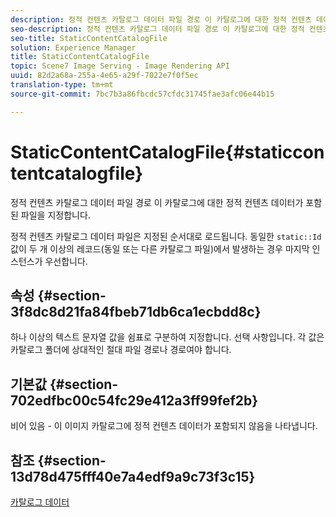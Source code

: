 ```yaml
---
description: 정적 컨텐츠 카탈로그 데이터 파일 경로 이 카탈로그에 대한 정적 컨텐츠 데이터가 포함된 파일을 지정합니다.
seo-description: 정적 컨텐츠 카탈로그 데이터 파일 경로 이 카탈로그에 대한 정적 컨텐츠 데이터가 포함된 파일을 지정합니다.
seo-title: StaticContentCatalogFile
solution: Experience Manager
title: StaticContentCatalogFile
topic: Scene7 Image Serving - Image Rendering API
uuid: 82d2a68a-255a-4e65-a29f-7022e7f0f5ec
translation-type: tm+mt
source-git-commit: 7bc7b3a86fbcdc57cfdc31745fae3afc06e44b15

---
```



# StaticContentCatalogFile{#staticcontentcatalogfile}

정적 컨텐츠 카탈로그 데이터 파일 경로 이 카탈로그에 대한 정적 컨텐츠 데이터가 포함된 파일을 지정합니다.

정적 컨텐츠 카탈로그 데이터 파일은 지정된 순서대로 로드됩니다. 동일한 `static::Id` 값이 두 개 이상의 레코드(동일 또는 다른 카탈로그 파일)에서 발생하는 경우 마지막 인스턴스가 우선합니다.

## 속성 {#section-3f8dc8d21fa84fbeb71db6ca1ecbdd8c}

하나 이상의 텍스트 문자열 값을 쉼표로 구분하여 지정합니다. 선택 사항입니다. 각 값은 카탈로그 폴더에 상대적인 절대 파일 경로나 경로여야 합니다.

## 기본값 {#section-702edfbc00c54fc29e412a3ff99fef2b}

비어 있음 - 이 이미지 카탈로그에 정적 컨텐츠 데이터가 포함되지 않음을 나타냅니다.

## 참조 {#section-13d78d475fff40e7a4edf9a9c73f3c15}

[카탈로그 데이터](../../../../../is-api/image-catalog/image-serving-api-ref/c-image-catalog-reference/c-overview/c-catalog-data-fields/c-catalog-data-fields.md#concept-b19581028ec44f98b9f5943624403d29)
